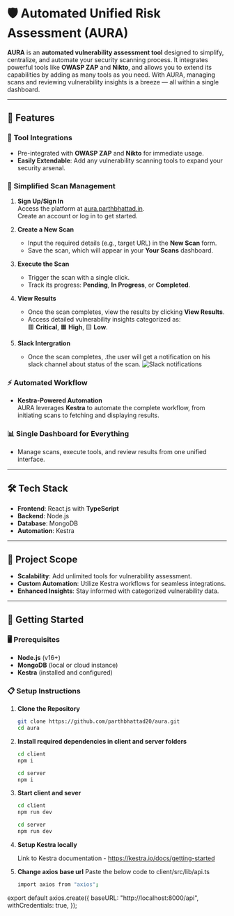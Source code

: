 # 🛡️ Automated Unified Risk Assessment (AURA)

**AURA** is an **automated vulnerability assessment tool** designed to simplify, centralize, and automate your security scanning process. It integrates powerful tools like **OWASP ZAP** and **Nikto**, and allows you to extend its capabilities by adding as many tools as you need. With AURA, managing scans and reviewing vulnerability insights is a breeze — all within a single dashboard.

---

## 🚀 Features

### 🔧 **Tool Integrations**
- Pre-integrated with **OWASP ZAP** and **Nikto** for immediate usage.
- **Easily Extendable**: Add any vulnerability scanning tools to expand your security arsenal.

### 🎯 **Simplified Scan Management**
1. **Sign Up/Sign In**  
   Access the platform at [aura.parthbhattad.in](https://aura.parthbhattad.in).  
   Create an account or log in to get started.

2. **Create a New Scan**  
   - Input the required details (e.g., target URL) in the **New Scan** form.
   - Save the scan, which will appear in your **Your Scans** dashboard.

3. **Execute the Scan**  
   - Trigger the scan with a single click.  
   - Track its progress: **Pending**, **In Progress**, or **Completed**.

4. **View Results**  
   - Once the scan completes, view the results by clicking **View Results**.
   - Access detailed vulnerability insights categorized as:  
     🟥 **Critical**, 🟧 **High**, 🟨 **Low**.

5. **Slack Intergration**  
   - Once the scan completes, .the user will get a notification on his slack channel about status of the scan.
   ![Slack notifications](https://github.com/user-attachments/assets/50fb1a1b-29e4-4324-9900-badd851701a3)

     

   

### ⚡ **Automated Workflow**
- **Kestra-Powered Automation**  
  AURA leverages **Kestra** to automate the complete workflow, from initiating scans to fetching and displaying results.

### 📊 **Single Dashboard for Everything**
- Manage scans, execute tools, and review results from one unified interface.

---

## 🛠️ **Tech Stack**
- **Frontend**: React.js with **TypeScript**  
- **Backend**: Node.js  
- **Database**: MongoDB  
- **Automation**: Kestra  

---

## 📌 **Project Scope**
- **Scalability**: Add unlimited tools for vulnerability assessment.  
- **Custom Automation**: Utilize Kestra workflows for seamless integrations.  
- **Enhanced Insights**: Stay informed with categorized vulnerability data.

---

## 🚦 **Getting Started**

### 🖥️ **Prerequisites**
- **Node.js** (v16+)
- **MongoDB** (local or cloud instance)
- **Kestra** (installed and configured)

### 📋 **Setup Instructions**
1. **Clone the Repository**  
   ```bash
   git clone https://github.com/parthbhattad20/aura.git
   cd aura
   ```
2. **Install required dependencies in client and server folders**
   ```bash
   cd client 
   npm i
   ```
    ```bash
   cd server
   npm i
   ```
3. **Start client and sever**
   ```bash
   cd client 
   npm run dev
   ```
    ```bash
   cd server
   npm run dev
   ```
4. **Setup Kestra locally**

   Link to Kestra documentation -  https://kestra.io/docs/getting-started
   
5. **Change axios base url**
      Paste the below code to client/src/lib/api.ts
   ```bash
   import axios from "axios";

export default axios.create({
    baseURL: "http://localhost:8000/api",
    withCredentials: true,
});
   ```
    


   
   

